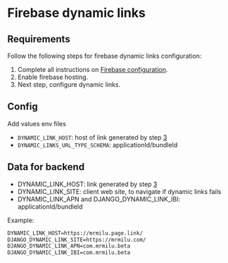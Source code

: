 # Firebase dynamic links

## Requirements

Follow the following steps for firebase dynamic links configuration:

1. Complete all instructions on [Firebase configuration](firebase.md).
2. Enable firebase hosting.
3. Next step, configure dynamic links.

## Config

Add values env files

- `DYNAMIC_LINK_HOST`: host of link generated by step [3](#requirements)
- `DYNAMIC_LINKS_URL_TYPE_SCHEMA`: applicationId/bundleId

## Data for backend

- DYNAMIC_LINK_HOST: link generated by step [3](#requirements)
- DYNAMIC_LINK_SITE: client web site, to navigate if dynamic links fails
- DYNAMIC_LINK_APN and DJANGO_DYNAMIC_LINK_IBI: applicationId/bundleId

Example:

```txt
DYNAMIC_LINK_HOST=https://mrmilu.page.link/
DJANGO_DYNAMIC_LINK_SITE=https://mrmilu.com/
DJANGO_DYNAMIC_LINK_APN=com.mrmilu.beta
DJANGO_DYNAMIC_LINK_IBI=com.mrmilu.beta
```
